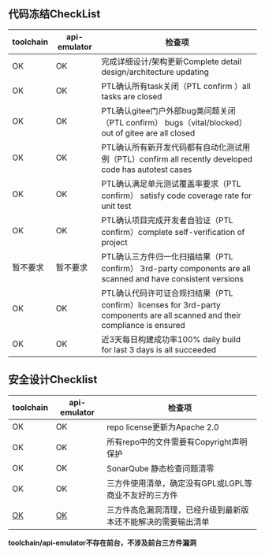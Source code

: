 ## 代码冻结CheckList

|toolchain|api-emulator|检查项|
|---|---|---|
| OK | OK  |  完成详细设计/架构更新Complete detail design/architecture updating  |
| OK  |  OK  |  PTL确认所有task关闭（PTL confirm ）all tasks are closed  |
| OK  | OK  |  PTL确认gitee门户外部bug类问题关闭（PTL confirm） bugs（vital/blocked） out of gitee are all closed |
| OK  | OK  |  PTL确认所有新开发代码都有自动化测试用例（PTL）confirm all recently developed code has autotest cases  |
| OK  | OK  |  PTL确认满足单元测试覆盖率要求（PTL confirm） satisfy code coverage rate for unit test   |
| OK  | OK  |  PTL确认项目完成开发者自验证（PTL confirm）complete self-verification of project   |
| 暂不要求  | 暂不要求  |  PTL确认三方件归一化扫描结果（PTL confirm） 3rd-party components  are all scanned and have consistent versions   |
| OK  | OK  |  PTL确认代码许可证合规扫结果（PTL confirm）licenses for 3rd-party components are all scanned and their compliance is ensured  |
| OK  | OK  |  近3天每日构建成功率100% daily build for last 3 days is all succeeded   |

## 安全设计Checklist

|toolchain|api-emulator|检查项|
|---|---|---|
| OK  | OK  |repo license更新为Apache 2.0  |
| OK  | OK  |所有repo中的文件需要有Copyright声明保护  |
| OK  |OK  |SonarQube 静态检查问题清零  |
| OK  |OK  |三方件使用清单，确定没有GPL或LGPL等商业不友好的三方件  |
| [OK](https://gitee.com/edgegallery/community/blob/master/AppStore%20and%20Developer%20Joint%20PT/Release/v0.9x/Api-emulator%20and%20Toolchain%20CheckList/Toolchain%203rd%20party.md)  | [OK](http://)  |三方件高危漏洞清理，已经升级到最新版本还不能解决的需要输出清单  |

**toolchain/api-emulator不存在前台，不涉及前台三方件漏洞**
